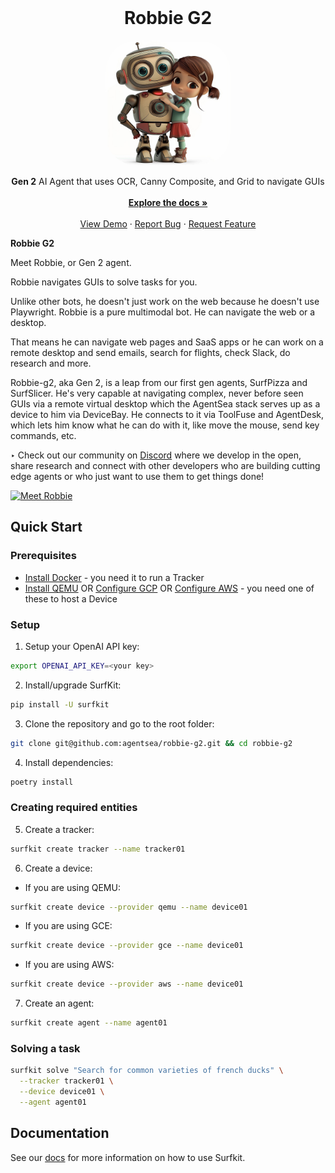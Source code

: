<!-- PROJECT LOGO -->
<br />
<p align="center">
  <h1 align="center">Robbie G2</h1>
    <p align="center">
    <img src="images/robbie.jpg" alt="Robbie G2 Logo" width="200" style="border-radius: 50px;">
    </p>
    <p align="center">
    <strong>Gen 2</strong> AI Agent that uses OCR, Canny Composite, and Grid to navigate GUIs
    <br />
    <br />
    <a href="https://docs.hub.agentsea.ai/introduction"><strong>Explore the docs »</strong></a>
    <br />
    <br />
    <a href="https://github.com/agentsea/robbie-g2">View Demo</a>
    ·
    <a href="https://github.com/agentsea/robbie-g2/issues">Report Bug</a>
    ·
    <a href="https://github.com/agentsea/robbie-g2/issues">Request Feature</a>
  </p>
</p>

**Robbie G2** 

Meet Robbie, or Gen 2 agent. 

Robbie navigates GUIs to solve tasks for you.  

Unlike other bots, he doesn't just work on the web because he doesn't use Playwright. Robbie is a pure multimodal bot.  He can navigate the web or a desktop.  

That means he can navigate web pages and SaaS apps or he can work on a remote desktop and send emails, search for flights, check Slack, do research and more. 

Robbie-g2, aka Gen 2, is a leap from our first gen agents, SurfPizza and SurfSlicer.  He's very capable at navigating complex, never before seen GUIs via a remote virtual desktop which the AgentSea stack serves up as a device to him via DeviceBay. He connects to it via ToolFuse and AgentDesk, which lets him know what he can do with it, like move the mouse, send key commands, etc. 

‣ Check out our community on [Discord](https://discord.gg/hhaq7XYPS6) where we develop in the open, share research and connect with other developers who are building cutting edge agents or who just want to use them to get things done!

[![Meet Robbie](https://img.youtube.com/vi/R6rR27I6oFg&t=71s/0.jpg)](https://www.youtube.com/watch?v=R6rR27I6oFg&t=71s)


## Quick Start

### Prerequisites

* [Install Docker](https://docs.docker.com/engine/install/) - you need it to run a Tracker
* [Install QEMU](https://docs.hub.agentsea.ai/configuration/qemu) OR [Configure GCP](https://docs.hub.agentsea.ai/configuration/gcp) OR [Configure AWS](https://docs.hub.agentsea.ai/configuration/aws) - you need one of these to host a Device

### Setup 

1. Setup your OpenAI API key:

```sh
export OPENAI_API_KEY=<your key>
```

2. Install/upgrade SurfKit:

```sh
pip install -U surfkit
```

3. Clone the repository and go to the root folder:

```sh
git clone git@github.com:agentsea/robbie-g2.git && cd robbie-g2
```

4. Install dependencies:

```sh
poetry install
```

### Creating required entities

5. Create a tracker:

```sh
surfkit create tracker --name tracker01
```

6. Create a device:

  - If you are using QEMU:

```sh
surfkit create device --provider qemu --name device01
```

  - If you are using GCE:

```sh
surfkit create device --provider gce --name device01
```

  - If you are using AWS:

```sh
surfkit create device --provider aws --name device01
```

7. Create an agent:

```sh
surfkit create agent --name agent01
```

### Solving a task

```sh
surfkit solve "Search for common varieties of french ducks" \
  --tracker tracker01 \
  --device device01 \
  --agent agent01
```

## Documentation

See our [docs](https://docs.hub.agentsea.ai) for more information on how to use Surfkit.
